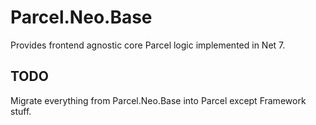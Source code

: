 ﻿# Parcel.Neo.Base

Provides frontend agnostic core Parcel logic implemented in Net 7.

## TODO

Migrate everything from Parcel.Neo.Base into Parcel except Framework stuff.